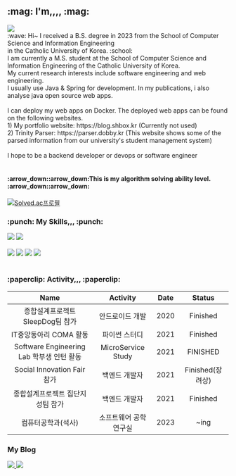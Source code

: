 <div align="left">

<p align="left">
  <h2> :mag: I'm,,,, :mag:</h2>
  <a href="https://hits.seeyoufarm.com"><img src="https://hits.seeyoufarm.com/api/count/incr/badge.svg?url=https%3A%2F%2Fgithub.com%2F1876070677&count_bg=%234D99CE&title_bg=%23555555&icon=&icon_color=%23E7E7E7&title=hits&edge_flat=false"/></a></br>
  :wave: Hi~ I received a B.S. degree in 2023 from the School of Computer Science and Information Engineering </br>
  in the Catholic University of Korea. :school:</br>
  I am currently a M.S. student at the School of Computer Science and Information Engineering of the Catholic University of Korea. </br>
  My current research interests include software engineering and web engineering. </br>
  I usually use Java & Spring for development. In my publications, i also analyse java open source web apps.</br></br>
  I can deploy my web apps on Docker. The deployed web apps can be found on the following websites.</br>
  1) My portfolio website: https://blog.shbox.kr (Currently not used) </br>
  2) Trinity Parser: https://parser.dobby.kr (This website shows some of the parsed information from our university's student management system) </br></br>
  I hope to be a backend developer or devops or software engineer</br></br>
  
  <h4> :arrow_down::arrow_down:This is my algorithm solving ability level. :arrow_down::arrow_down:</h4>
  
  [![Solved.ac프로필](http://mazassumnida.wtf/api/v2/generate_badge?boj=kdl5001)](https://solved.ac/kdl5001)

</p>

  <h3> :punch: My Skills,,, :punch:</h3>
  <img src="https://img.shields.io/badge/Python-3776AB?style=flat-square&logo=python&logoColor=white"/>
  <img src="https://img.shields.io/badge/Java-007396?style=flat-square&logo=JAVA&logoColor=white"/>
  </br></br>
  <img src="https://img.shields.io/badge/Mysql-4479A1?style=flat-square&logo=mysql&logoColor=white"/>
  <img src="https://img.shields.io/badge/Spring-6DB33F?style=flat-square&logo=C%2B%2B&logoColor=white"/>
  <img src="https://img.shields.io/badge/Docker-2496ED?style=flat-square&logo=docker&logoColor=white"/>
  <img src="https://img.shields.io/badge/Github-181717?style=flat-square&logo=github&logoColor=white"/>
 </br></br>
 
 <h3> :paperclip: Activity,,, :paperclip:</h3>
 
|Name|Activity|Date|Status|
|:---:|:---:|:---:|:---:|
|종합설계프로젝트 SleepDog팀 참가|안드로이드 개발|2020|Finished|
|IT중앙동아리 COMA 활동|파이썬 스터디|2021|Finished|
|Software Engineering Lab 학부생 인턴 활동|MicroService Study|2021|FINISHED|
|Social Innovation Fair 참가|백엔드 개발자|2021|Finished(장려상)|
|종합설계프로젝트 집단지성팀 참가|백엔드 개발자|2021|Finished|
|컴퓨터공학과(석사)|소프트웨어 공학 연구실|2023|~ing|

<h3> My Blog</h3>
<a href="https://velog.io/@1876060677/posts">
  <img src="https://img.shields.io/badge/Velog-20C997?style=flat-square&logo=velog&logoColor=white"/>
</a>
<a href="https://se](https://se-dobby.tistory.com/">
  <img src="https://img.shields.io/badge/Tistory-000000?style=flat-square&logo=tistory&logoColor=white"/>
</a>
</div>
